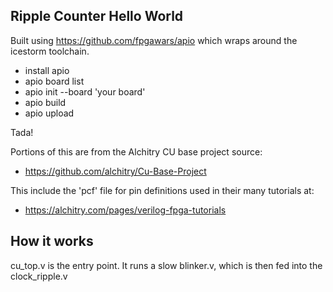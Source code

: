Ripple Counter Hello World
--------------------------

Built using https://github.com/fpgawars/apio which wraps around the icestorm toolchain.

- install apio
- apio board list
- apio init --board 'your board'
- apio build
- apio upload

Tada!

Portions of this are from the Alchitry CU base project source:
- https://github.com/alchitry/Cu-Base-Project

This include the 'pcf' file for pin definitions used in their many tutorials at:
- https://alchitry.com/pages/verilog-fpga-tutorials

How it works
------------

cu_top.v is the entry point. It runs a slow blinker.v, which is then fed into the clock_ripple.v
